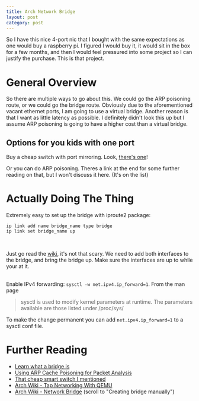 ```yaml
---
title: Arch Network Bridge
layout: post
category: post
---
```


So I have this nice 4-port nic that I bought with the same expectations as one would buy a raspberry pi.  I figured I would buy it, it would sit in the box for a few months, and then I would feel pressured into some project so I can justify the purchase.  This is that project.

# General Overview
So there are multiple ways to go about this. We could go the ARP poisoning route, or we could go the bridge route.  Obviously due to the aforementioned vacant ethernet ports, I am going to use a virtual bridge.  Another reason is that I want as little latency as possible.  I definitely didn't look this up but I assume ARP poisoning is going to have a higher cost than a virtual bridge.
<br/>

## Options for you kids with one port
Buy a cheap switch with port mirroring.  Look, [there's one](https://www.amazon.com/TP-LINK-TL-SG105E-5-Port-Gigabit-Version/dp/B00N0OHEMA/ref=sr_1_3?crid=1REON08RXKD7N&dchild=1&keywords=port%2Bmirroring%2Bswitch&qid=1604221251&s=electronics&sprefix=port%2Bmi%2Caps%2C148&sr=1-3&th=1)!
<br/>

Or you can do ARP poisoning.  Theres a link at the end for some further reading on that, but I won't discuss it here.  (It's on the list)
<br/>

# Actually Doing The Thing
Extremely easy to set up the bridge with iproute2 package:
```
ip link add name bridge_name type bridge
ip link set bridge_name up
```
<br/>

Just go read the [wiki](https://wiki.archlinux.org/index.php/Network_bridge#With_iproute2), it's not that scary.  We need to add both interfaces to the bridge, and bring the bridge up.  Make sure the interfaces are up to while your at it.  
<br/>

Enable IPv4 forwarding: `sysctl -w net.ipv4.ip_forward=1`. From the man page 
> sysctl  is  used  to  modify  kernel  parameters at runtime.  The parameters available are those listed under /proc/sys/

To make the change permanent you can add `net.ipv4.ip_forward=1` to a sysctl conf file.
<br/>

# Further Reading
- [Learn what a bridge is](https://geek-university.com/ccna/what-is-a-network-bridge/#:~:text=A%20network%20bridge%20is%20a,also%20improves%20the%20network%20performance)
- [Using ARP Cache Poisoning for Packet Analysis](https://chrissanders.org/2008/04/using-arp-cache-poisoning-for-packet-analysis/)
- [That cheap smart switch I mentioned](https://www.amazon.com/TP-LINK-TL-SG105E-5-Port-Gigabit-Version/dp/B00N0OHEMA/ref=sr_1_3?crid=1REON08RXKD7N&dchild=1&keywords=port%2Bmirroring%2Bswitch&qid=1604221251&s=electronics&sprefix=port%2Bmi%2Caps%2C148&sr=1-3&th=1)
- [Arch Wiki - Tap Networking With QEMU](https://wiki.archlinux.org/index.php/QEMU#Tap_networking_with_QEMU)
- [Arch Wiki - Network Bridge](https://wiki.archlinux.org/index.php/Network_bridge) (scroll to "Creating bridge manually")